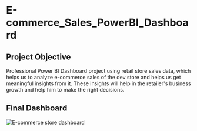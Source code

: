 # E-commerce_Sales_PowerBI_Dashboard
## Project Objective
Professional Power BI Dashboard project using retail store sales data, which helps us to analyze e-commerce sales of the dev store and helps us get meaningful insights from it. These insights will help in the retailer's business growth and help him to make the right decisions.

## Final Dashboard
![E-commerce store dashboard](https://github.com/user-attachments/assets/2b38e502-722f-436f-beb8-38f5fc8b0e4b)


